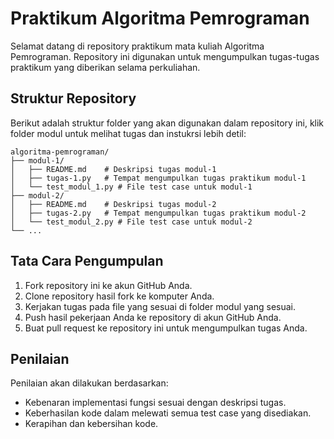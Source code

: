 # Praktikum Algoritma Pemrograman

Selamat datang di repository praktikum mata kuliah Algoritma Pemrograman. Repository ini digunakan untuk mengumpulkan tugas-tugas praktikum yang diberikan selama perkuliahan.

## Struktur Repository

Berikut adalah struktur folder yang akan digunakan dalam repository ini, klik folder modul untuk melihat tugas dan instukrsi lebih detil:

```
algoritma-pemrograman/
├── modul-1/
│   ├── README.md    # Deskripsi tugas modul-1
│   ├── tugas-1.py   # Tempat mengumpulkan tugas praktikum modul-1
│   └── test_modul_1.py # File test case untuk modul-1
├── modul-2/
│   ├── README.md    # Deskripsi tugas modul-2
│   ├── tugas-2.py   # Tempat mengumpulkan tugas praktikum modul-2
│   └── test_modul_2.py # File test case untuk modul-2
└── ...
```

## Tata Cara Pengumpulan

1. Fork repository ini ke akun GitHub Anda.
2. Clone repository hasil fork ke komputer Anda.
3. Kerjakan tugas pada file yang sesuai di folder modul yang sesuai.
4. Push hasil pekerjaan Anda ke repository di akun GitHub Anda.
5. Buat pull request ke repository ini untuk mengumpulkan tugas Anda.

## Penilaian

Penilaian akan dilakukan berdasarkan:
- Kebenaran implementasi fungsi sesuai dengan deskripsi tugas.
- Keberhasilan kode dalam melewati semua test case yang disediakan.
- Kerapihan dan kebersihan kode.
